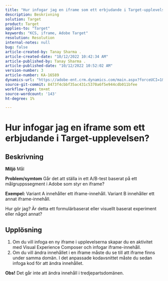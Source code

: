 ```yaml
---
title: "Hur infogar jag en iframe som ett erbjudande i Target-upplevelsen?"
description: Beskrivning
solution: Target
product: Target
applies-to: "Target"
keywords: "KCS, iframe, Adobe Target"
resolution: Resolution
internal-notes: null
bug: false
article-created-by: Tanay Sharma .
article-created-date: "10/12/2022 10:42:34 AM"
article-published-by: Tanay Sharma .
article-published-date: "10/12/2022 10:52:02 AM"
version-number: 3
article-number: KA-16589
dynamics-url: "https://adobe-ent.crm.dynamics.com/main.aspx?forceUCI=1&pagetype=entityrecord&etn=knowledgearticle&id=a3521d94-1a4a-ed11-bba2-0022480868ff"
source-git-commit: 8473f4cbbf35ac431c5370a6f5e944cdb011bfee
workflow-type: tm+mt
source-wordcount: '143'
ht-degree: 1%

---
```


# Hur infogar jag en iframe som ett erbjudande i Target-upplevelsen?

## Beskrivning

<b>Miljö</b>
Mål


<b>Problem/symtom</b>
Går det att ställa in ett A/B-test baserat på ett målgruppssegment i Adobe som styr en iframe?



<b>Exempel:</b> Variant A innehåller ett iframe-innehåll. Variant B innehåller ett annat iframe-innehåll.

Hur gör jag? Är detta ett formulärbaserat eller visuellt baserat experiment eller något annat?


## Upplösning




1. Om du vill infoga en ny iframe i upplevelserna skapar du en aktivitet med Visual Experience Composer och infogar iframe-innehåll.
2. Om du vill ändra innehållet i en iframe måste du se till att iframe finns under samma domän. I det anpassade kodavsnittet måste du sedan infoga kod för att ändra innehållet.




<b>Obs!</b> Det går inte att ändra innehåll i tredjepartsdomänen.
